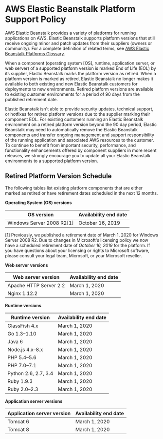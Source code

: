 # AWS Elastic Beanstalk Platform Support Policy<a name="platforms-support-policy"></a>

AWS Elastic Beanstalk provides a variety of platforms for running applications on AWS\. Elastic Beanstalk supports platform versions that still receive ongoing minor and patch updates from their suppliers \(owners or community\)\. For a complete definition of related terms, see [AWS Elastic Beanstalk Platforms Glossary](platforms-glossary.md)\.

When a component \(operating system \[OS\], runtime, application server, or web server\) of a supported platform version is marked End of Life \(EOL\) by its supplier, Elastic Beanstalk marks the platform version as retired\. When a platform version is marked as retired, Elastic Beanstalk no longer makes it available to both existing and new Elastic Beanstalk customers for deployments to new environments\. Retired platform versions are available to existing customer environments for a period of 90 days from the published retirement date\.

Elastic Beanstalk isn't able to provide security updates, technical support, or hotfixes for retired platform versions due to the supplier marking their component EOL\. For existing customers running an Elastic Beanstalk environment on a retired platform version beyond the 90 day period, Elastic Beanstalk may need to automatically remove the Elastic Beanstalk components and transfer ongoing management and support responsibility of the running application and associated AWS resources to the customer\. To continue to benefit from important security, performance, and functionality enhancements offered by component suppliers in more recent releases, we strongly encourage you to update all your Elastic Beanstalk environments to a supported platform version\.

## Retired Platform Version Schedule<a name="platforms-support-policy.depracation"></a>

The following tables list existing platform components that are either marked as retired or have retirement dates scheduled in the next 12 months\.


**Operating System \(OS\) versions**  

|  OS version  |  Availability end date  | 
| --- | --- | 
| Windows Server 2008 R2\[1\] | October 16, 2019 | 

\[1\] Previously, we published a retirement date of March 1, 2020 for Windows Server 2008 R2\. Due to changes in Microsoft's licensing policy we now have a scheduled retirement date of *October 16, 2019* for the platform\. If you have questions about your licensing or rights to Microsoft software, please consult your legal team, Microsoft, or your Microsoft reseller\.


**Web server versions**  

|  Web server version  |  Availability end date  | 
| --- | --- | 
| Apache HTTP Server 2\.2 | March 1, 2020 | 
| Nginx 1\.12\.2 | March 1, 2020 | 


**Runtime versions**  

|  Runtime version  |  Availability end date  | 
| --- | --- | 
| GlassFish 4\.x | March 1, 2020 | 
| Go 1\.3–1\.10 | March 1, 2020 | 
| Java 6 | March 1, 2020 | 
| Node\.js 4\.x–8\.x | March 1, 2020 | 
| PHP 5\.4–5\.6 | March 1, 2020 | 
| PHP 7\.0–7\.1 | March 1, 2020 | 
| Python 2\.6, 2\.7, 3\.4 | March 1, 2020 | 
| Ruby 1\.9\.3 | March 1, 2020 | 
| Ruby 2\.0–2\.3 | March 1, 2020 | 


**Application server versions**  

|  Application server version  |  Availability end date  | 
| --- | --- | 
| Tomcat 6 | March 1, 2020 | 
| Tomcat 8 | March 1, 2020 | 